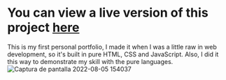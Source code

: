 # You can view a live version of this project [here](https://ginoscodingportfolio.netlify.app)
This is my first personal portfolio, I made it when I was a little raw in web development, so it's built in pure HTML, CSS and JavaScript. Also, I did it this way to
demonstrate my skill with the pure languages.
![Captura de pantalla 2022-08-05 154037](https://user-images.githubusercontent.com/104650963/183140989-51665711-1489-457c-8ba3-01b742576df4.png)
